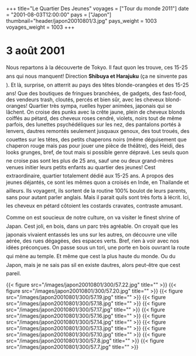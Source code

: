 +++
title="Le Quartier Des Jeunes"
voyages = ["Tour du monde 2011"]
date = "2001-08-03T12:00:00"
pays = ["Japon"]
thumbnail="header/japon20010801/3.jpg"
pays_weight = 1003
voyages_weight = 1003
+++
# 3 août 2001

Nous repartons à la découverte de Tokyo. Il faut quon les trouve, ces 15-25 
ans qui nous manquent! Direction <b>Shibuya et Harajuku</b> (ça ne sinvente 
pas). Et là, surprise, on atterrit au pays des têtes blonde-orangées et des 
15-25 ans! Que des boutiques de fringues branchées, de gadgets, des fast-food, 
des vendeurs trash, cloutés, percés et bien sûr, avec les cheveux blond-oranges! 
Quartier très sympa, ruelles hyper animées, japonais qui se lâchent. On croise 
des punks avec la crête jaune, plein de cheveux blonds coiffés au pétard, des 
cheveux roses cendré, violets, noirs tout de même parfois, des lunettes psychédéliques 
sur les nez, des pantalons portés à lenvers, dautres remontés seulement jusquaux 
genoux, des tout troués, des couettes sur les têtes, des petits chaperons noirs 
(même déguisement que chaperon rouge mais pas pour jouer une pièce de théâtre), 
des Heidi, des looks grunges, bref, de tout mais si possible genre dépravé. 
Les seuls quon ne croise pas sont les plus de 25 ans, sauf une ou deux grand-mères 
venues initier leurs petits enfants au quartier des jeunes! Cest extraordinaire, 
quartier totalement dédié aux 15-25 ans. A propos des jeunes déjantés, ce sont 
les mêmes quon a croisés en Inde, en Thailande et ailleurs. Ils voyagent, ils 
sortent de la routine 100% boulot de leurs parents, sans pour autant parler 
anglais. Mais il parait quils sont très forts à lécrit. Ici, les cheveux en 
pétard côtoient les costards cravates, contraste amusant.

Comme on est soucieux de notre culture, on va visiter le finest shrine of 
Japan. Cest joli, en bois, dans un parc très agréable. On croyait que les 
japonais vivaient entassés les uns sur les autres, on découvre une ville aérée, 
des rues dégagées, des espaces verts. Bref, rien à voir avec nos idées préconçues. 
On passe sous un tori, une porte en bois ouvrant la route qui mène au temple. 
Et même que cest la plus haute du monde. Ou du Japon, mais je ne sais pas sil 
en existe dautres, alors peut-être que cest pareil.


<div id="TOTO">{{< figure src="/images/japon20010801/300/57.22.jpg" title="" >}}
{{< figure src="/images/japon20010801/300/57.20.jpg" title="" >}}
{{< figure src="/images/japon20010801/300/57.19.jpg" title="" >}}
{{< figure src="/images/japon20010801/300/57.18.jpg" title="" >}}
{{< figure src="/images/japon20010801/300/57.17.jpg" title="" >}}
{{< figure src="/images/japon20010801/300/57.16.jpg" title="" >}}
{{< figure src="/images/japon20010801/300/57.14.jpg" title="" >}}
{{< figure src="/images/japon20010801/300/57.13.jpg" title="" >}}
{{< figure src="/images/japon20010801/300/57.10.jpg" title="" >}}
{{< figure src="/images/japon20010801/300/57.8.jpg" title="" >}}
{{< figure src="/images/japon20010801/300/57.7.jpg" title="" >}}
</DIV>

